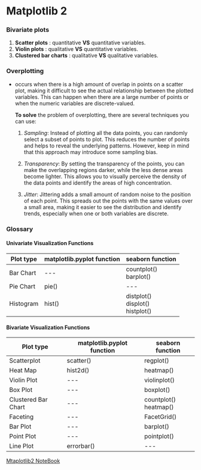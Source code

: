# Matplotlib 2

### Bivariate plots
1. **Scatter plots** : quantitative **VS** quantitative variables.
2. **Violin plots** :  qualitative **VS** quantitative variables.
3. **Clustered bar charts** : qualitative **VS** qualitative variables.

### Overplotting
- occurs when there is a high amount of overlap in points on a scatter plot, making it difficult to see the actual relationship between the plotted variables. This can happen when there are a large number of points or when the numeric variables are discrete-valued.

  **To solve** the problem of overplotting, there are several techniques you can use:
  1. *Sampling*: Instead of plotting all the data points, you can randomly select a subset of points to plot. This reduces the number of points and helps to reveal the underlying patterns. However, keep in mind that this approach may introduce some sampling bias.
  
  2. *Transparency*: By setting the transparency of the points, you can make the overlapping regions darker, while the less dense areas become lighter. This allows you to visually perceive the density of the data points and identify the areas of high concentration.
  
  3. *Jitter*: Jittering adds a small amount of random noise to the position of each point. This spreads out the points with the same values over a small area, making it easier to see the distribution and identify trends, especially when one or both variables are discrete.

### Glossary 
 #### Univariate Visualization Functions
 | Plot type    | matplotlib.pyplot function | seaborn function                                        |
 |--------------|----------------------------|--------------------------------------------------------|
 | Bar Chart    | ---                        | countplot() <br> barplot()                             |
 | Pie Chart    | pie()                      | ---                                                    |
 | Histogram    | hist()                     | distplot() <br> displot() <br> histplot()               |
 
 #### Bivariate Visualization Functions
  | Plot type               | matplotlib.pyplot function | seaborn function                                        |
 |-------------------------|----------------------------|--------------------------------------------------------|
 | Scatterplot             | scatter()                  | regplot()                                              |
 | Heat Map                | hist2d()                   | heatmap()                                              |
 | Violin Plot             | ---                        | violinplot()                                           |
 | Box Plot                | ---                        | boxplot()                                              |
 | Clustered Bar Chart     | ---                        | countplot() <br> heatmap()                             |
 | Faceting                | ---                        | FacetGrid()                                            |
 | Bar Plot                | ---                        | barplot()                                              |
 | Point Plot              | ---                        | pointplot()                                            |
 | Line Plot               | errorbar()                 | ---                                                    |



 [Mtaplotlib2 NoteBook](http://localhost:8888/notebooks/notebooks/matplotlib2.ipynb)
